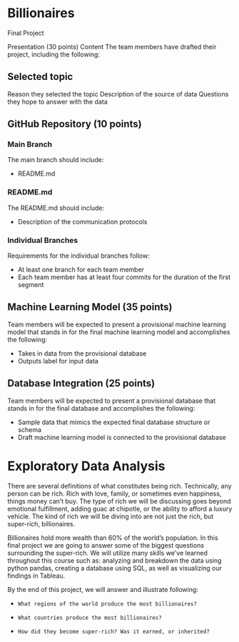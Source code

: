 # Billionaires
Final Project

Presentation (30 points)
Content
The team members have drafted their project, including the following:

## Selected topic
Reason they selected the topic
Description of the source of data
Questions they hope to answer with the data

## GitHub Repository (10 points)
### Main Branch
The main branch should include:
- README.md

### README.md
The README.md should include:
- Description of the communication protocols

### Individual Branches
Requirements for the individual branches follow:
- At least one branch for each team member
- Each team member has at least four commits for the duration of the first segment

## Machine Learning Model (35 points)
Team members will be expected to present a provisional machine learning model that stands in for the final machine learning model and accomplishes the following:
- Takes in data from the provisional database
- Outputs label for input data

## Database Integration (25 points)
Team members will be expected to present a provisional database that stands in for the final database and accomplishes the following:
- Sample data that mimics the expected final database structure or schema
- Draft machine learning model is connected to the provisional database


**<h1>Exploratory Data Analysis</h1>**

<p> There are several definitions of what constitutes being rich. Technically, any person can be rich. Rich with love, family, or sometimes even happiness, things money can’t buy. The type of rich we will be discussing goes beyond emotional fulfillment, adding guac at chipotle, or the ability to afford a luxury vehicle. The kind of rich we will be diving into are not just the rich, but super-rich, billionaires.

<p>Billionaires hold more wealth than 60% of the world’s population. In this final project we are going to answer some of the biggest questions surrounding the super-rich. We will utilize many skills we've learned throughout this course such as: analyzing and breakdown the data using python pandas, creating a database using SQL, as well as visualizing our findings in Tableau.

<p>By the end of this project, we will answer and illustrate following:

  -     What regions of the world produce the most billionaires?
  -     What countries produce the most billionaires?
  -     How did they become super-rich? Was it earned, or inherited?
